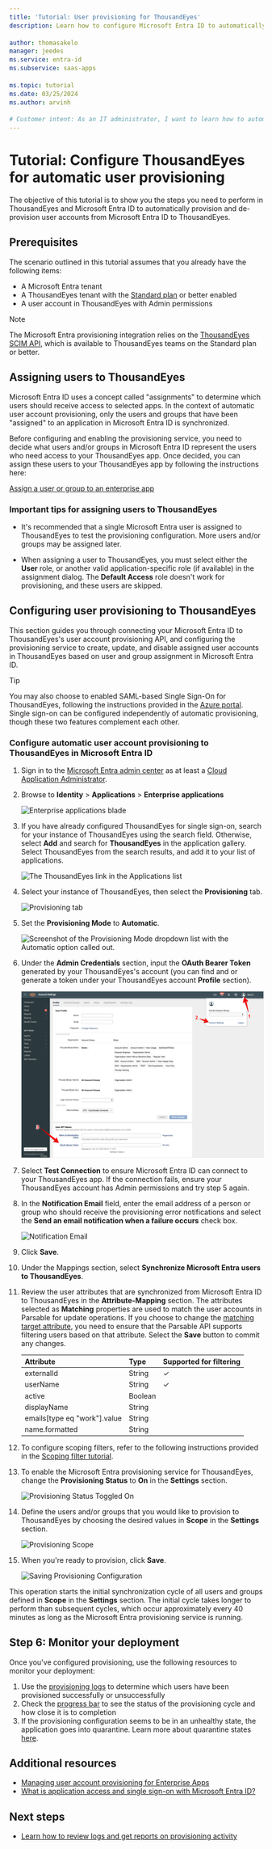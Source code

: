 ```yaml
---
title: 'Tutorial: User provisioning for ThousandEyes'
description: Learn how to configure Microsoft Entra ID to automatically provision and de-provision user accounts to ThousandEyes.

author: thomasakelo
manager: jeedes
ms.service: entra-id
ms.subservice: saas-apps

ms.topic: tutorial
ms.date: 03/25/2024
ms.author: arvinh

# Customer intent: As an IT administrator, I want to learn how to automatically provision and deprovision user accounts from Microsoft Entra ID to ThousandEyes so that I can streamline the user management process and ensure that users have the appropriate access to ThousandEyes.
---
```


# Tutorial: Configure ThousandEyes for automatic user provisioning

The objective of this tutorial is to show you the steps you need to perform in ThousandEyes and Microsoft Entra ID to automatically provision and de-provision user accounts from Microsoft Entra ID to ThousandEyes. 

## Prerequisites

The scenario outlined in this tutorial assumes that you already have the following items:

* A Microsoft Entra tenant
* A ThousandEyes tenant with the [Standard plan](https://www.thousandeyes.com/pricing) or better enabled 
* A user account in ThousandEyes with Admin permissions 

> [!NOTE]
> The Microsoft Entra provisioning integration relies on the [ThousandEyes SCIM API](https://success.thousandeyes.com/PublicArticlePage?articleIdParam=kA044000000CnWrCAK), which is available to ThousandEyes teams on the Standard plan or better.

## Assigning users to ThousandEyes

Microsoft Entra ID uses a concept called "assignments" to determine which users should receive access to selected apps. In the context of automatic user account provisioning, only the users and groups that have been "assigned" to an application in Microsoft Entra ID is synchronized. 

Before configuring and enabling the provisioning service, you need to decide what users and/or groups in Microsoft Entra ID represent the users who need access to your ThousandEyes app. Once decided, you can assign these users to your ThousandEyes app by following the instructions here:

[Assign a user or group to an enterprise app](~/identity/enterprise-apps/assign-user-or-group-access-portal.md)

### Important tips for assigning users to ThousandEyes

* It's recommended that a single Microsoft Entra user is assigned to ThousandEyes to test the provisioning configuration. More users and/or groups may be assigned later.

* When assigning a user to ThousandEyes, you must select either the **User** role, or another valid application-specific role (if available) in the assignment dialog. The **Default Access** role doesn't work for provisioning, and these users are skipped.

## Configuring user provisioning to ThousandEyes 

This section guides you through connecting your Microsoft Entra ID to ThousandEyes's user account provisioning API, and configuring the provisioning service to create, update, and disable assigned user accounts in ThousandEyes based on user and group assignment in Microsoft Entra ID.

> [!TIP]
> You may also choose to enabled SAML-based Single Sign-On for ThousandEyes, following the instructions provided in the [Azure portal](https://portal.azure.com). Single sign-on can be configured independently of automatic provisioning, though these two features complement each other.

<a name='configure-automatic-user-account-provisioning-to-thousandeyes-in-azure-ad'></a>

### Configure automatic user account provisioning to ThousandEyes in Microsoft Entra ID

1. Sign in to the [Microsoft Entra admin center](https://entra.microsoft.com) as at least a [Cloud Application Administrator](~/identity/role-based-access-control/permissions-reference.md#cloud-application-administrator).
1. Browse to **Identity** > **Applications** > **Enterprise applications**

	![Enterprise applications blade](common/enterprise-applications.png)

2. If you have already configured ThousandEyes for single sign-on, search for your instance of ThousandEyes using the search field. Otherwise, select **Add** and search for **ThousandEyes** in the application gallery. Select ThousandEyes from the search results, and add it to your list of applications.

	![The ThousandEyes link in the Applications list](common/all-applications.png)
	
3. Select your instance of ThousandEyes, then select the **Provisioning** tab.

	![Provisioning tab](common/provisioning.png)

4. Set the **Provisioning Mode** to **Automatic**.

	![Screenshot of the Provisioning Mode dropdown list with the Automatic option called out.](common/provisioning-automatic.png)
	

5. Under the **Admin Credentials**  section, input the **OAuth Bearer Token** generated by your ThousandEyes's account (you can find and or generate a token under your ThousandEyes account **Profile** section).

	![Screenshot shows where to find the Account Settings link for the Current Account Group.](./media/thousandeyes-provisioning-tutorial/ThousandEyes2.png)

6. Select **Test Connection** to ensure Microsoft Entra ID can connect to your ThousandEyes app. If the connection fails, ensure your ThousandEyes account has Admin permissions and try step 5 again.

7. In the **Notification Email** field, enter the email address of a person or group who should receive the provisioning error notifications and select the **Send an email notification when a failure occurs** check box.

	![Notification Email](common/provisioning-notification-email.png)

8. Click **Save**.

9. Under the Mappings section, select **Synchronize Microsoft Entra users to ThousandEyes**.

10. Review the user attributes that are synchronized from Microsoft Entra ID to ThousandEyes in the **Attribute-Mapping** section. The attributes selected as **Matching** properties are used to match the user accounts in Parsable for update operations. If you choose to change the [matching target attribute](~/identity/app-provisioning/customize-application-attributes.md), you need to ensure that the Parsable API supports filtering users based on that attribute. Select the **Save** button to commit any changes.

 	 |Attribute|Type|Supported for filtering|
  	 |---|---|---|
  	 |externalId|String|&check;|
  	 |userName|String|&check;|
  	 |active|Boolean|
  	 |displayName|String|
  	 |emails[type eq "work"].value|String|
  	 |name.formatted|String|


11. To configure scoping filters, refer to the following instructions provided in the [Scoping filter tutorial](~/identity/app-provisioning/define-conditional-rules-for-provisioning-user-accounts.md).

12. To enable the Microsoft Entra provisioning service for ThousandEyes, change the **Provisioning Status** to **On** in the **Settings** section.

	![Provisioning Status Toggled On](common/provisioning-toggle-on.png)

13. Define the users and/or groups that you would like to provision to ThousandEyes by choosing the desired values in **Scope** in the **Settings** section.

	![Provisioning Scope](common/provisioning-scope.png)

14. When you're ready to provision, click **Save**.

	![Saving Provisioning Configuration](common/provisioning-configuration-save.png)

This operation starts the initial synchronization cycle of all users and groups defined in **Scope** in the **Settings** section. The initial cycle takes longer to perform than subsequent cycles, which occur approximately every 40 minutes as long as the Microsoft Entra provisioning service is running. 

## Step 6: Monitor your deployment
Once you've configured provisioning, use the following resources to monitor your deployment:

1. Use the [provisioning logs](~/identity/monitoring-health/concept-provisioning-logs.md) to determine which users have been provisioned successfully or unsuccessfully
2. Check the [progress bar](~/identity/app-provisioning/application-provisioning-when-will-provisioning-finish-specific-user.md) to see the status of the provisioning cycle and how close it is to completion
3. If the provisioning configuration seems to be in an unhealthy state, the application goes into quarantine. Learn more about quarantine states [here](~/identity/app-provisioning/application-provisioning-quarantine-status.md).  

## Additional resources

* [Managing user account provisioning for Enterprise Apps](~/identity/app-provisioning/configure-automatic-user-provisioning-portal.md)
* [What is application access and single sign-on with Microsoft Entra ID?](~/identity/enterprise-apps/what-is-single-sign-on.md)

## Next steps

* [Learn how to review logs and get reports on provisioning activity](~/identity/app-provisioning/check-status-user-account-provisioning.md)
